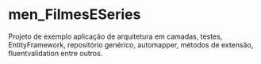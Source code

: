 # men_FilmesESeries
Projeto de exemplo aplicação de arquitetura em camadas, testes, EntityFramework, repositório genérico, automapper, métodos de extensão, fluentvalidation entre outros.
